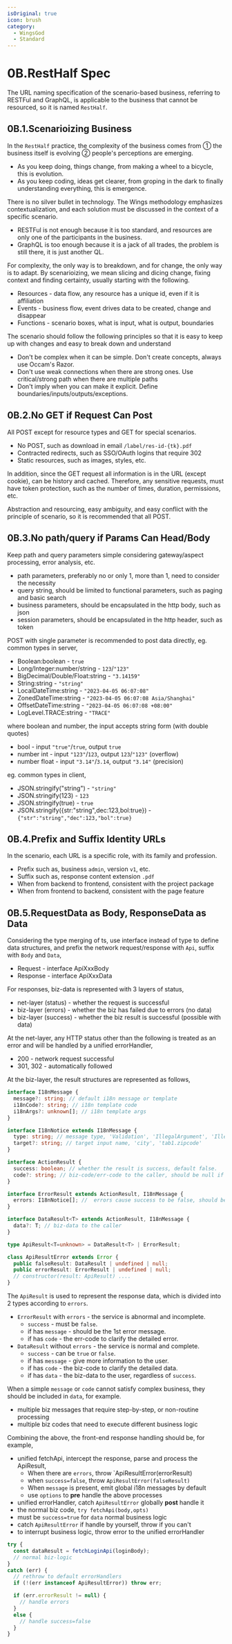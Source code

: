 ```yaml
---
isOriginal: true
icon: brush
category:
  - WingsGod
  - Standard
---
```


# 0B.RestHalf Spec

The URL naming specification of the scenario-based business, referring to RESTFul and GraphQL,
is applicable to the business that cannot be resourced, so it is named `RestHalf`.

## 0B.1.Scenarioizing Business

In the `RestHalf` practice, the complexity of the business comes from
① the business itself is evolving ② people's perceptions are emerging.

* As you keep doing, things change, from making a wheel to a bicycle, this is evolution.
* As you keep coding, ideas get clearer, from groping in the dark to
  finally understanding everything, this is emergence.

There is no silver bullet in technology. The Wings methodology emphasizes contextualization,
and each solution must be discussed in the context of a specific scenario.

* RESTFul is not enough because it is too standard, and resources are only one of the participants in the business.
* GraphQL is too enough because it is a jack of all trades, the problem is still there, it is just another QL.

For complexity, the only way is to breakdown, and for change, the only way is to adapt.
By scenarioizing, we mean slicing and dicing change, fixing context and finding certainty,
usually starting with the following.

* Resources - data flow, any resource has a unique id, even if it is affiliation
* Events - business flow, event drives data to be created, change and disappear
* Functions - scenario boxes, what is input, what is output, boundaries

The scenario should follow the following principles so that it is easy to keep up with
changes and easy to break down and understand

* Don't be complex when it can be simple. Don't create concepts, always use Occam's Razor.
* Don't use weak connections when there are strong ones. Use critical/strong path when there are multiple paths
* Don't imply when you can make it explicit. Define boundaries/inputs/outputs/exceptions.

## 0B.2.No GET if Request Can Post

All POST except for resource types and GET for special scenarios.

* No POST, such as download in email `/label/res-id-{tk}.pdf`
* Contracted redirects, such as SSO/OAuth logins that require 302
* Static resources, such as images, styles, etc.

In addition, since the GET request all information is in the URL (except cookie), can be history and cached.
Therefore, any sensitive requests, must have token protection, such as the number of times, duration, permissions, etc.

Abstraction and resourcing, easy ambiguity, and easy conflict with the principle of scenario,
so it is recommended that all POST.

## 0B.3.No path/query if Params Can Head/Body

Keep path and query parameters simple considering gateway/aspect processing, error analysis, etc.

* path parameters, preferably no or only 1, more than 1, need to consider the necessity
* query string, should be limited to functional parameters, such as paging and basic search
* business parameters, should be encapsulated in the http body, such as json
* session parameters, should be encapsulated in the http header, such as token

POST with single parameter is recommended to post data directly, eg. common types in server,

* Boolean:boolean - `true`
* Long/Integer:number/string - `123`/`"123"`
* BigDecimal/Double/Float:string - `"3.14159"`
* String:string - `"string"`
* LocalDateTime:string - `"2023-04-05 06:07:08"`
* ZonedDateTime:string - `"2023-04-05 06:07:08 Asia/Shanghai"`
* OffsetDateTime:string - `"2023-04-05 06:07:08 +08:00"`
* LogLevel.TRACE:string - `"TRACE"`

where boolean and number, the input accepts string form (with double quotes)

* bool - input `"true"`/`true`, output `true`
* number int - input `"123"`/`123`, output `123`/`"123"` (overflow)
* number float - input `"3.14"`/`3.14`, output `"3.14"` (precision)

eg. common types in client,

* JSON.stringify("string") - `"string"`
* JSON.stringify(123) - `123`
* JSON.stringify(true) - `true`
* JSON.stringify({str:"string",dec:123,bol:true}) - `{"str":"string","dec":123,"bol":true}`

## 0B.4.Prefix and Suffix Identity URLs

In the scenario, each URL is a specific role, with its family and profession.

* Prefix such as, business `admin`, version `v1`, etc.
* Suffix such as, response content extension `.pdf`
* When from backend to frontend, consistent with the project package
* When from frontend to backend, consistent with the page feature

## 0B.5.RequestData as Body, ResponseData as Data

Considering the type merging of ts, use interface instead of type to define
data structures, and prefix the network request/response with `Api`,
suffix with `Body` and `Data`,

* Request - interface ApiXxxBody
* Response - interface ApiXxxData

For responses, biz-data is represented with 3 layers of status,

* net-layer (status) - whether the request is successful
* biz-layer (errors) - whether the biz has failed due to errors (no data)
* biz-layer (success) - whether the biz result is successful (possible with data)

At the net-layer, any HTTP status other than the following is treated as an error
and will be handled by a unified errorHandler,

* 200 - network request successful
* 301, 302 - automatically followed

At the biz-layer, the result structures are represented as follows,

```ts
interface I18nMessage {
  message?: string; // default i18n message or template
  i18nCode?: string; // i18n template code
  i18nArgs?: unknown[]; // i18n template args
}

interface I18nNotice extends I18nMessage {
  type: string; // message type, 'Validation', 'IllegalArgument', 'IllegalState'
  target?: string; // target input name, 'city', 'tab1.zipcode'
}

interface ActionResult {
  success: boolean; // whether the result is success, default false.
  code?: string; // biz-code/err-code to the caller, should be null if empty
}

interface ErrorResult extends ActionResult, I18nMessage {
  errors: I18nNotice[]; //  errors cause success to be false, should be null if empty.
}

interface DataResult<T> extends ActionResult, I18nMessage {
  data?: T; // biz-data to the caller
}

type ApiResult<T=unknown> = DataResult<T> | ErrorResult;

class ApiResultError extends Error {
  public falseResult: DataResult | undefined | null;
  public errorResult: ErrorResult | undefined | null;
  // constructor(result: ApiResult) ....
}
```

The `ApiResult` is used to represent the response data, which is divided into 2 types according to `errors`.

* `ErrorResult` with `errors` -  the service is abnormal and incomplete.
  - `success` - must be `false`.
  - if has `message` - should be the 1st error message.
  - if has `code` - the err-code to clarify the detailed error.
* `DataResult` without `errors` - the service is normal and complete.
  - `success` - can be `true` or `false`.
  - if has `message` -  give more information to the user.
  - if has `code` - the biz-code to clarify the detailed data.
  - if has `data` - the biz-data to the user, regardless of `success`.

When a simple `message` or `code` cannot satisfy complex business, they should be
included in `data`, for example.

* multiple biz messages that require step-by-step, or non-routine processing
* multiple biz codes that need to execute different business logic

Combining the above, the front-end response handling should be, for example,

* unified fetchApi, intercept the response, parse and process the ApiResult,
  - When there are `errors`, throw `ApiResultError(errorResult)
  - when `success=false`, throw `ApiResultError(falseResult)`
  - When `message` is present, emit global i18n messages by default
  - use `options` to **pre** handle the above processes
* unified errorHandler, catch `ApiResultError` globally **post** handle it
* the normal biz code, `try fetchApi(body,opts)`
* must be `success=true` for `data` normal business logic
* catch `ApiResultError` if handle by yourself, throw if you can't
* to interrupt business logic, throw error to the unified errorHandler

```ts
try {
  const dataResult = fetchLoginApi(loginBody);
  // normal biz-logic
}
catch (err) {
  // rethrow to default errorHandlers
  if (!(err instanceof ApiResultError)) throw err;

  if (err.errorResult != null) {
    // handle errors
  }
  else {
    // handle success=false
  }
}
```
